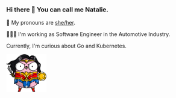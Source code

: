 ### Hi there 👋 You can call me **Natalie**. 

🌈 My pronouns are [she/her](https://pronoun.is/she).

👩🏻‍💻 I'm working as Software Engineer in the Automotive Industry.

Currently, I'm curious about Go and Kubernetes.

<a href="url"><img src="https://github.com/ashleymcnamara/gophers/blob/master/WonderWomanGopher.png" align="left" height="100"></a> 
